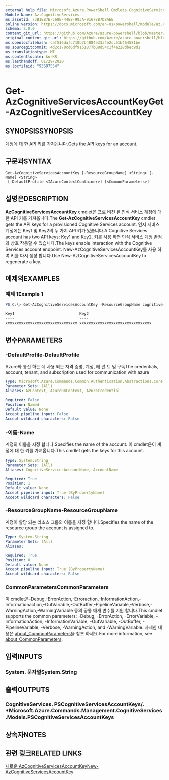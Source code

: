 ```yaml
---
external help file: Microsoft.Azure.PowerShell.Cmdlets.CognitiveServices.dll-Help.xml
Module Name: Az.CognitiveServices
ms.assetid: 73B1EB7E-568E-44E8-993A-91678B7D8AEE
online version: https://docs.microsoft.com/en-us/powershell/module/az.cognitiveservices/get-azcognitiveservicesaccountkey
schema: 2.0.0
content_git_url: https://github.com/Azure/azure-powershell/blob/master/src/CognitiveServices/CognitiveServices/help/Get-AzCognitiveServicesAccountKey.md
original_content_git_url: https://github.com/Azure/azure-powershell/blob/master/src/CognitiveServices/CognitiveServices/help/Get-AzCognitiveServicesAccountKey.md
ms.openlocfilehash: caf516dafc710b7b4884e33a4e2cc51b464581be
ms.sourcegitcommit: 4d2c178cd6df9151877b08d54c1f4a228dbec9d1
ms.translationtype: MT
ms.contentlocale: ko-KR
ms.lasthandoff: 01/29/2020
ms.locfileid: "93697554"
---
```

# <span data-ttu-id="31f4a-101">Get-AzCognitiveServicesAccountKey</span><span class="sxs-lookup"><span data-stu-id="31f4a-101">Get-AzCognitiveServicesAccountKey</span></span>

## <span data-ttu-id="31f4a-102">SYNOPSIS</span><span class="sxs-lookup"><span data-stu-id="31f4a-102">SYNOPSIS</span></span>
<span data-ttu-id="31f4a-103">계정에 대 한 API 키를 가져옵니다.</span><span class="sxs-lookup"><span data-stu-id="31f4a-103">Gets the API keys for an account.</span></span>

## <span data-ttu-id="31f4a-104">구문과</span><span class="sxs-lookup"><span data-stu-id="31f4a-104">SYNTAX</span></span>

```
Get-AzCognitiveServicesAccountKey [-ResourceGroupName] <String> [-Name] <String>
 [-DefaultProfile <IAzureContextContainer>] [<CommonParameters>]
```

## <span data-ttu-id="31f4a-105">설명은</span><span class="sxs-lookup"><span data-stu-id="31f4a-105">DESCRIPTION</span></span>
<span data-ttu-id="31f4a-106">**AzCognitiveServicesAccountKey** cmdlet은 프로 비전 된 인식 서비스 계정에 대 한 API 키를 가져옵니다.</span><span class="sxs-lookup"><span data-stu-id="31f4a-106">The **Get-AzCognitiveServicesAccountKey** cmdlet gets the API keys for a provisioned Cognitive Services account.</span></span>
<span data-ttu-id="31f4a-107">인지 서비스 계정에는 Key1 및 Key2의 두 가지 API 키가 있습니다.</span><span class="sxs-lookup"><span data-stu-id="31f4a-107">A Cognitive Services account has two API keys: Key1 and Key2.</span></span>
<span data-ttu-id="31f4a-108">키를 사용 하면 인식 서비스 계정 끝점과 상호 작용할 수 있습니다.</span><span class="sxs-lookup"><span data-stu-id="31f4a-108">The keys enable interaction with the Cognitive Services account endpoint.</span></span>
<span data-ttu-id="31f4a-109">New-AzCognitiveServicesAccountKey를 사용 하 여 키를 다시 생성 합니다.</span><span class="sxs-lookup"><span data-stu-id="31f4a-109">Use New-AzCognitiveServicesAccountKey to regenerate a key.</span></span>

## <span data-ttu-id="31f4a-110">예제의</span><span class="sxs-lookup"><span data-stu-id="31f4a-110">EXAMPLES</span></span>

### <span data-ttu-id="31f4a-111">예제 1</span><span class="sxs-lookup"><span data-stu-id="31f4a-111">Example 1</span></span>
```powershell
PS C:\> Get-AzCognitiveServicesAccountKey -ResourceGroupName cognitive-services-resource-group -name myluis

Key1                             Key2
----                             ----
xxxxxxxxxxxxxxxxxxxxxxxxxxxxxxxx xxxxxxxxxxxxxxxxxxxxxxxxxxxxxxxx
```

## <span data-ttu-id="31f4a-112">변수</span><span class="sxs-lookup"><span data-stu-id="31f4a-112">PARAMETERS</span></span>

### <span data-ttu-id="31f4a-113">-DefaultProfile</span><span class="sxs-lookup"><span data-stu-id="31f4a-113">-DefaultProfile</span></span>
<span data-ttu-id="31f4a-114">Azure와 통신 하는 데 사용 되는 자격 증명, 계정, 테 넌 트 및 구독</span><span class="sxs-lookup"><span data-stu-id="31f4a-114">The credentials, account, tenant, and subscription used for communication with azure</span></span>

```yaml
Type: Microsoft.Azure.Commands.Common.Authentication.Abstractions.Core.IAzureContextContainer
Parameter Sets: (All)
Aliases: AzContext, AzureRmContext, AzureCredential

Required: False
Position: Named
Default value: None
Accept pipeline input: False
Accept wildcard characters: False
```

### <span data-ttu-id="31f4a-115">-이름</span><span class="sxs-lookup"><span data-stu-id="31f4a-115">-Name</span></span>
<span data-ttu-id="31f4a-116">계정의 이름을 지정 합니다.</span><span class="sxs-lookup"><span data-stu-id="31f4a-116">Specifies the name of the account.</span></span>
<span data-ttu-id="31f4a-117">이 cmdlet은이 계정에 대 한 키를 가져옵니다.</span><span class="sxs-lookup"><span data-stu-id="31f4a-117">This cmdlet gets the keys for this account.</span></span>

```yaml
Type: System.String
Parameter Sets: (All)
Aliases: CognitiveServicesAccountName, AccountName

Required: True
Position: 1
Default value: None
Accept pipeline input: True (ByPropertyName)
Accept wildcard characters: False
```

### <span data-ttu-id="31f4a-118">-ResourceGroupName</span><span class="sxs-lookup"><span data-stu-id="31f4a-118">-ResourceGroupName</span></span>
<span data-ttu-id="31f4a-119">계정이 할당 되는 리소스 그룹의 이름을 지정 합니다.</span><span class="sxs-lookup"><span data-stu-id="31f4a-119">Specifies the name of the resource group the account is assigned to.</span></span>

```yaml
Type: System.String
Parameter Sets: (All)
Aliases:

Required: True
Position: 0
Default value: None
Accept pipeline input: True (ByPropertyName)
Accept wildcard characters: False
```

### <span data-ttu-id="31f4a-120">CommonParameters</span><span class="sxs-lookup"><span data-stu-id="31f4a-120">CommonParameters</span></span>
<span data-ttu-id="31f4a-121">이 cmdlet은-Debug,-ErrorAction,-Erroraction,-InformationAction,-Informationaction,-OutVariable,-OutBuffer,-PipelineVariable,-Verbose,-WarningAction,-WarningVariable 등의 공통 매개 변수를 지원 합니다.</span><span class="sxs-lookup"><span data-stu-id="31f4a-121">This cmdlet supports the common parameters: -Debug, -ErrorAction, -ErrorVariable, -InformationAction, -InformationVariable, -OutVariable, -OutBuffer, -PipelineVariable, -Verbose, -WarningAction, and -WarningVariable.</span></span> <span data-ttu-id="31f4a-122">자세한 내용은 [about_CommonParameters](https://go.microsoft.com/fwlink/?LinkID=113216)을 참조 하세요.</span><span class="sxs-lookup"><span data-stu-id="31f4a-122">For more information, see [about_CommonParameters](https://go.microsoft.com/fwlink/?LinkID=113216).</span></span>

## <span data-ttu-id="31f4a-123">입력</span><span class="sxs-lookup"><span data-stu-id="31f4a-123">INPUTS</span></span>

### <span data-ttu-id="31f4a-124">System. 문자열</span><span class="sxs-lookup"><span data-stu-id="31f4a-124">System.String</span></span>

## <span data-ttu-id="31f4a-125">출력</span><span class="sxs-lookup"><span data-stu-id="31f4a-125">OUTPUTS</span></span>

### <span data-ttu-id="31f4a-126">CognitiveServices. PSCognitiveServicesAccountKeys/. \*</span><span class="sxs-lookup"><span data-stu-id="31f4a-126">Microsoft.Azure.Commands.Management.CognitiveServices.Models.PSCognitiveServicesAccountKeys</span></span>

## <span data-ttu-id="31f4a-127">상속자</span><span class="sxs-lookup"><span data-stu-id="31f4a-127">NOTES</span></span>

## <span data-ttu-id="31f4a-128">관련 링크</span><span class="sxs-lookup"><span data-stu-id="31f4a-128">RELATED LINKS</span></span>

[<span data-ttu-id="31f4a-129">새로운 AzCognitiveServicesAccountKey</span><span class="sxs-lookup"><span data-stu-id="31f4a-129">New-AzCognitiveServicesAccountKey</span></span>](./New-AzCognitiveServicesAccountKey.md)


